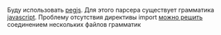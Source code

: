 Буду использовать [pegjs]. Для этого парсера существует грамматика [javascript][javascript.pegjs]. Проблему отсутствия директивы import  [можно решить][issues/import] соединением нескольких файлов грамматик

[pegjs]: https://pegjs.org/
[javascript.pegjs]: https://github.com/pegjs/pegjs/blob/master/examples/javascript.pegjs
[issues/import]: https://github.com/pegjs/pegjs/issues/38#issuecomment-307372092